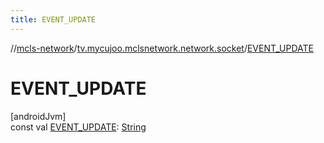 ```yaml
---
title: EVENT_UPDATE
---
```

//[mcls-network](../../index.html)/[tv.mycujoo.mclsnetwork.network.socket](index.html)/[EVENT_UPDATE](-e-v-e-n-t_-u-p-d-a-t-e.html)



# EVENT_UPDATE



[androidJvm]\
const val [EVENT_UPDATE](-e-v-e-n-t_-u-p-d-a-t-e.html): [String](https://kotlinlang.org/api/latest/jvm/stdlib/kotlin/-string/index.html)




